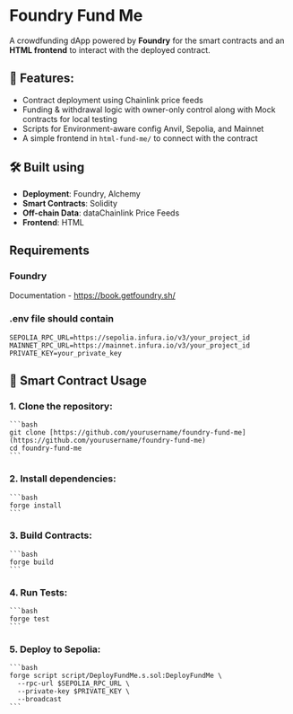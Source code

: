 # Foundry Fund Me

A crowdfunding dApp powered by **Foundry** for the smart contracts and an **HTML frontend** to interact with the deployed contract.

## 🚀 Features:

- Contract deployment using Chainlink price feeds
- Funding & withdrawal logic with owner-only control along with Mock contracts for local testing
- Scripts for Environment-aware config Anvil, Sepolia, and Mainnet
- A simple frontend in `html-fund-me/` to connect with the contract

## 🛠 Built using 

-  **Deployment**: Foundry, Alchemy
-  **Smart Contracts**: Solidity
-  **Off-chain Data**: dataChainlink Price Feeds
-  **Frontend**: HTML

## Requirements

### Foundry 

Documentation - https://book.getfoundry.sh/

### .env file should contain

```
SEPOLIA_RPC_URL=https://sepolia.infura.io/v3/your_project_id
MAINNET_RPC_URL=https://mainnet.infura.io/v3/your_project_id
PRIVATE_KEY=your_private_key
```

## 🚀 Smart Contract Usage

### 1.  **Clone the repository**:

    ```bash
    git clone [https://github.com/yourusername/foundry-fund-me](https://github.com/yourusername/foundry-fund-me)
    cd foundry-fund-me
    ```

### 2.  **Install dependencies**:

    ```bash
    forge install
    ```

### 3. **Build Contracts**:

    ```bash
    forge build
    ```

### 4. **Run Tests**:

    ```bash
    forge test
    ```

### 5. **Deploy to Sepolia**:

    ```bash
    forge script script/DeployFundMe.s.sol:DeployFundMe \
      --rpc-url $SEPOLIA_RPC_URL \
      --private-key $PRIVATE_KEY \
      --broadcast
    ```

